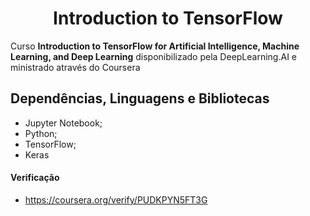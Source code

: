 <h1 align="center"> Introduction to TensorFlow</h1>
Curso <b>Introduction to TensorFlow for Artificial Intelligence, Machine Learning, and Deep Learning</b> disponibilizado pela DeepLearning.AI e ministrado através do Coursera
 
## Dependências, Linguagens e Bibliotecas
- Jupyter Notebook;
- Python;
- TensorFlow;
- Keras

####  Verificação
- https://coursera.org/verify/PUDKPYN5FT3G
